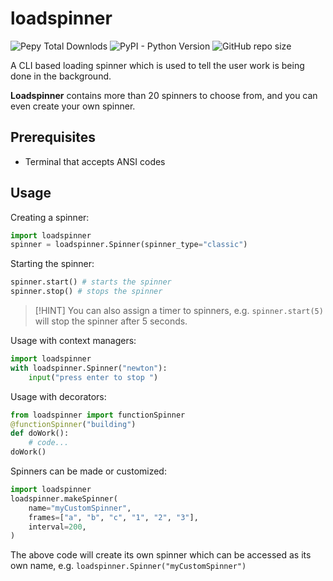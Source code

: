 # loadspinner
![Pepy Total Downlods](https://img.shields.io/pepy/dt/loadspinner)
![PyPI - Python Version](https://img.shields.io/pypi/pyversions/loadspinner)
![GitHub repo size](https://img.shields.io/github/repo-size/xyzpw/loadspinner)

A CLI based loading spinner which is used to tell the user work is being done in the background.

**Loadspinner** contains more than 20 spinners to choose from, and you can even create your own spinner.

## Prerequisites
- Terminal that accepts ANSI codes

## Usage
Creating a spinner:
```python
import loadspinner
spinner = loadspinner.Spinner(spinner_type="classic")
```

Starting the spinner:
```python
spinner.start() # starts the spinner
spinner.stop() # stops the spinner
```

> [!HINT]
> You can also assign a timer to spinners, e.g. `spinner.start(5)` will stop the spinner after 5 seconds.

Usage with context managers:
```python
import loadspinner
with loadspinner.Spinner("newton"):
    input("press enter to stop ")
```

Usage with decorators:
```python
from loadspinner import functionSpinner
@functionSpinner("building")
def doWork():
    # code...
doWork()
```

Spinners can be made or customized:
```python
import loadspinner
loadspinner.makeSpinner(
    name="myCustomSpinner",
    frames=["a", "b", "c", "1", "2", "3"],
    interval=200,
)
```
The above code will create its own spinner which can be accessed as its own name, e.g. `loadspinner.Spinner("myCustomSpinner")`
